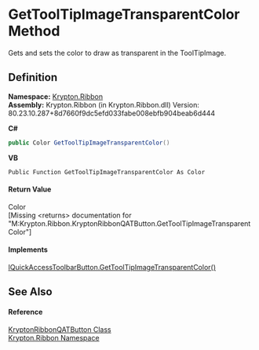 # GetToolTipImageTransparentColor Method


Gets and sets the color to draw as transparent in the ToolTipImage.



## Definition
**Namespace:** <a href="1e9bc734-cff9-e9b8-f013-94cdac669794.md">Krypton.Ribbon</a>  
**Assembly:** Krypton.Ribbon (in Krypton.Ribbon.dll) Version: 80.23.10.287+8d7660f9dc5efd033fabe008ebfb904beab6d444

**C#**
``` C#
public Color GetToolTipImageTransparentColor()
```
**VB**
``` VB
Public Function GetToolTipImageTransparentColor As Color
```



#### Return Value
Color  
\[Missing &lt;returns&gt; documentation for "M:Krypton.Ribbon.KryptonRibbonQATButton.GetToolTipImageTransparentColor"\]

#### Implements
<a href="039ed7b6-0b0d-160a-01d8-00570ff4642b.md">IQuickAccessToolbarButton.GetToolTipImageTransparentColor()</a>  


## See Also


#### Reference
<a href="46639fb1-b6a2-c27c-c5de-d80f81cf787d.md">KryptonRibbonQATButton Class</a>  
<a href="1e9bc734-cff9-e9b8-f013-94cdac669794.md">Krypton.Ribbon Namespace</a>  
